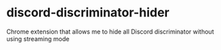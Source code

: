 # discord-discriminator-hider
Chrome extension that allows me to hide all Discord discriminator without using streaming mode
